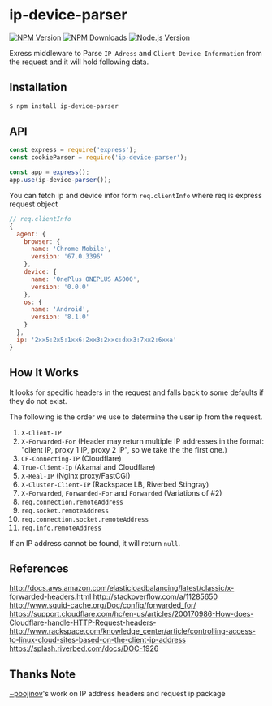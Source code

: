 # ip-device-parser

[![NPM Version][npm-image]][npm-url] [![NPM Downloads][downloads-image]][downloads-url] [![Node.js Version][node-version-image]][node-version-url]

Exress middleware to Parse `IP Adress` and `Client Device Information` from the request and it will hold following data.

## Installation

```sh
$ npm install ip-device-parser
```

## API

```js
const express = require('express');
const cookieParser = require('ip-device-parser');

const app = express();
app.use(ip-device-parser());
```

You can fetch ip and device infor form `req.clientInfo` where req is express request object

```js
// req.clientInfo
{
  agent: {
    browser: {
      name: 'Chrome Mobile',
      version: '67.0.3396'
    },
    device: {
      name: 'OnePlus ONEPLUS A5000',
      version: '0.0.0'
    },
    os: {
      name: 'Android',
      version: '8.1.0'
    }
  },
  ip: '2xx5:2x5:1xx6:2xx3:2xxc:dxx3:7xx2:6xxa'
}
```

## How It Works

It looks for specific headers in the request and falls back to some defaults if they do not exist.

The following is the order we use to determine the user ip from the request.

1. `X-Client-IP`  
2. `X-Forwarded-For` (Header may return multiple IP addresses in the format: "client IP, proxy 1 IP, proxy 2 IP", so we take the the first one.)
3. `CF-Connecting-IP` (Cloudflare)
4. `True-Client-Ip` (Akamai and Cloudflare)
5. `X-Real-IP` (Nginx proxy/FastCGI)
6. `X-Cluster-Client-IP` (Rackspace LB, Riverbed Stingray)
7. `X-Forwarded`, `Forwarded-For` and `Forwarded` (Variations of #2)
8. `req.connection.remoteAddress`
9. `req.socket.remoteAddress`
10. `req.connection.socket.remoteAddress`
11. `req.info.remoteAddress`

If an IP address cannot be found, it will return `null`.

## References
http://docs.aws.amazon.com/elasticloadbalancing/latest/classic/x-forwarded-headers.html
http://stackoverflow.com/a/11285650
http://www.squid-cache.org/Doc/config/forwarded_for/
https://support.cloudflare.com/hc/en-us/articles/200170986-How-does-Cloudflare-handle-HTTP-Request-headers-
http://www.rackspace.com/knowledge_center/article/controlling-access-to-linux-cloud-sites-based-on-the-client-ip-address
https://splash.riverbed.com/docs/DOC-1926

## Thanks Note
[~pbojinov](https://twitter.com/pbojinov)'s work on IP address headers and request ip package

[npm-image]: https://img.shields.io/npm/v/ip-device-parser.svg
[npm-url]: https://npmjs.org/package/ip-device-parser
[node-version-image]: https://img.shields.io/node/v/ip-device-parser.svg
[node-version-url]: https://nodejs.org/en/download
[downloads-image]: https://img.shields.io/npm/dm/ip-device-parser.svg
[downloads-url]: https://npmjs.org/package/ip-device-parser